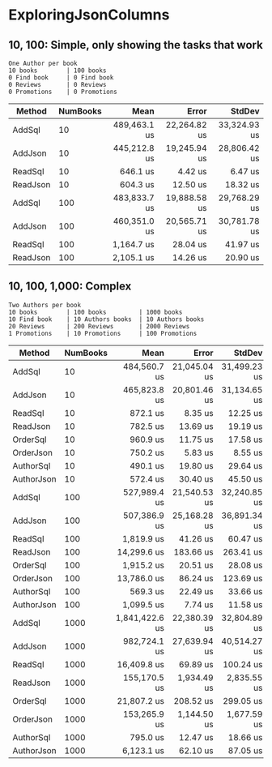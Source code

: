 # ExploringJsonColumns 

## 10, 100: Simple, only showing the tasks that work

```text
One Author per book
10 books		| 100 books
0 Find book		| 0 Find book 
0 Reviews		| 0 Reviews
0 Promotions	| 0 Promotions
```

| Method     | NumBooks | Mean         | Error        | StdDev       |
|----------- |--------- |-------------:|-------------:|-------------:|
| AddSql     | 10       | 489,463.1 us | 22,264.82 us | 33,324.93 us |
| AddJson    | 10       | 445,212.8 us | 19,245.94 us | 28,806.42 us |
| ReadSql    | 10       |     646.1 us |      4.42 us |      6.47 us |
| ReadJson   | 10       |     604.3 us |     12.50 us |     18.32 us |
| AddSql     | 100      | 483,833.7 us | 19,888.58 us | 29,768.29 us |
| AddJson    | 100      | 460,351.0 us | 20,565.71 us | 30,781.78 us |
| ReadSql    | 100      |   1,164.7 us |     28.04 us |     41.97 us |
| ReadJson   | 100      |   2,105.1 us |     14.26 us |     20.90 us |


## 10, 100, 1,000: Complex

```text
Two Authors per book
10 books		| 100 books			| 1000 books
10 Find book	| 10 Authors books	| 10 Authors books
20 Reviews		| 200 Reviews		| 2000 Reviews
1 Promotions	| 10 Promotions		| 100 Promotions
```

| Method     | NumBooks | Mean           | Error        | StdDev       | 
|----------- |--------- |---------------:|-------------:|-------------:|
| AddSql     | 10       | 484,560.7 us   | 21,045.04 us | 31,499.23 us | 
| AddJson    | 10       | 465,823.8 us   | 20,801.46 us | 31,134.65 us | 
| ReadSql    | 10       |     872.1 us   |      8.35 us |     12.25 us | 
| ReadJson   | 10       |     782.5 us   |     13.69 us |     19.19 us | 
| OrderSql   | 10       |     960.9 us   |     11.75 us |     17.58 us | 
| OrderJson  | 10       |     750.2 us   |      5.83 us |      8.55 us | 
| AuthorSql  | 10       |     490.1 us   |     19.80 us |     29.64 us | 
| AuthorJson | 10       |     572.4 us   |     30.40 us |     45.50 us | 
| AddSql     | 100      | 527,989.4 us   | 21,540.53 us | 32,240.85 us | 
| AddJson    | 100      | 507,386.9 us   | 25,168.28 us | 36,891.34 us | 
| ReadSql    | 100      |   1,819.9 us   |     41.26 us |     60.47 us | 
| ReadJson   | 100      |  14,299.6 us   |    183.66 us |    263.41 us | 
| OrderSql   | 100      |   1,915.2 us   |     20.51 us |     28.08 us | 
| OrderJson  | 100      |  13,786.0 us   |     86.24 us |    123.69 us | 
| AuthorSql  | 100      |     569.3 us   |     22.49 us |     33.66 us | 
| AuthorJson | 100      |   1,099.5 us   |      7.74 us |     11.58 us | 
| AddSql     | 1000     | 1,841,422.6 us | 22,380.39 us | 32,804.89 us |
| AddJson    | 1000     |   982,724.1 us | 27,639.94 us | 40,514.27 us |
| ReadSql    | 1000     |    16,409.8 us |     69.89 us |    100.24 us |
| ReadJson   | 1000     |   155,170.5 us |  1,934.49 us |  2,835.55 us |
| OrderSql   | 1000     |    21,807.2 us |    208.52 us |    299.05 us |
| OrderJson  | 1000     |   153,265.9 us |  1,144.50 us |  1,677.59 us |
| AuthorSql  | 1000     |       795.0 us |     12.47 us |     18.66 us |
| AuthorJson | 1000     |     6,123.1 us |     62.10 us |     87.05 us |